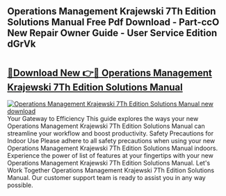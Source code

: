 ## Operations Management Krajewski 7Th Edition Solutions Manual Free Pdf Download - Part-ccO New Repair Owner Guide - User Service Edition dGrVk

# <h2><a href="http://bc54066.oget.top/?id=Operations+Management+Krajewski+7Th+Edition+Solutions+Manual">🔗Download New 👉🔴 Operations Management Krajewski 7Th Edition Solutions Manual</a></h2>

[![Operations Management Krajewski 7Th Edition Solutions Manual new download](https://i.imgur.com/5g1atiW.png)](http://bc54066.oget.top/?id=Operations+Management+Krajewski+7Th+Edition+Solutions+Manual)
Your Gateway to Efficiency This guide explores the ways your new Operations Management Krajewski 7Th Edition Solutions Manual can streamline your workflow and boost productivity. Safety Precautions for Indoor Use Please adhere to all safety precautions when using your new Operations Management Krajewski 7Th Edition Solutions Manual indoors. Experience the power of list of features at your fingertips with your new Operations Management Krajewski 7Th Edition Solutions Manual. Let's Work Together Operations Management Krajewski 7Th Edition Solutions Manual. Our customer support team is ready to assist you in any way possible.
